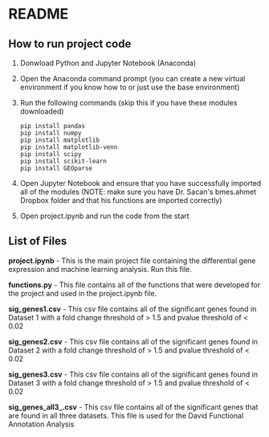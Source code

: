 # README

## How to run project code
1. Donwload Python and Jupyter Notebook (Anaconda)
2. Open the Anaconda command prompt (you can create a new virtual environment if you know how to or just use the base environment)
3. Run the following commands (skip this if you have these modules downloaded)

    ```
    pip install pandas  
    pip install numpy  
    pip install matplotlib  
    pip install matplotlib-venn  
    pip install scipy  
    pip install scikit-learn  
    pip install GEOparse  
    ```

4. Open Jupyter Notebook and ensure that you have successfully imported all of the modules (NOTE: make sure you have Dr. Sacan's bmes.ahmet Dropbox folder and that his functions are imported correctly)
5. Open project.ipynb and run the code from the start


## List of Files
**project.ipynb** - This is the main project file containing the differential gene expression and machine learning analysis. Run this file.

**functions.py** - This file contains all of the functions that were developed for the project and used in the project.ipynb file. 

**sig_genes1.csv** - This csv file contains all of the significant genes found in Dataset 1 with a fold change threshold of > 1.5 and pvalue threshold of < 0.02

**sig_genes2.csv** - This csv file contains all of the significant genes found in Dataset 2 with a fold change threshold of > 1.5 and pvalue threshold of < 0.02

**sig_genes3.csv** - This csv file contains all of the significant genes found in Dataset 3 with a fold change threshold of > 1.5 and pvalue threshold of < 0.02

**sig_genes_all3_.csv** - This csv file contains all of the significant genes that are found in all three datasets. This file is used for the David Functional Annotation Analysis

